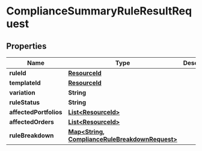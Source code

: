 

# ComplianceSummaryRuleResultRequest


## Properties

Name | Type | Description | Notes
------------ | ------------- | ------------- | -------------
**ruleId** | [**ResourceId**](ResourceId.md) |  | 
**templateId** | [**ResourceId**](ResourceId.md) |  | 
**variation** | **String** |  | 
**ruleStatus** | **String** |  | 
**affectedPortfolios** | [**List&lt;ResourceId&gt;**](ResourceId.md) |  | 
**affectedOrders** | [**List&lt;ResourceId&gt;**](ResourceId.md) |  | 
**ruleBreakdown** | [**Map&lt;String, ComplianceRuleBreakdownRequest&gt;**](ComplianceRuleBreakdownRequest.md) |  | 



